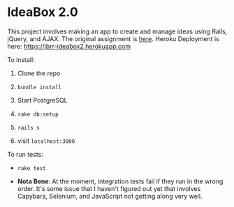 # IdeaBox 2.0

This project involves making an app to create and manage ideas using Rails, jQuery, and AJAX. The original assignment is [here](https://github.com/turingschool/curriculum/blob/master/source/projects/revenge_of_idea_box.markdown). Heroku Deployment is here: https://jbrr-ideabox2.herokuapp.com

To install:

1. Clone the repo

2. `bundle install`

3. Start PostgreSQL

4. `rake db:setup`

5. `rails s`

6. visit `localhost:3000`

To run tests:

* `rake test`

* **Nota Bene**: At the moment, integration tests fail if they run in the wrong order. It's some issue that I haven't figured out yet that involves Capybara, Selenium, and JavaScript not getting along very well. 
